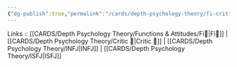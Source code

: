 ```yaml
---
{"dg-publish":true,"permalink":"/cards/depth-psychology-theory/fi-critic/","created":"2023-01-05T12:02:26.450+01:00","updated":"2023-04-23T10:10:39.370+02:00"}
---
```


Links :: [[CARDS/Depth Psychology Theory/Functions & Attitudes/Fi🧭\|Fi🧭]] | [[CARDS/Depth Psychology Theory/Critic 🤔\|Critic 🤔]] | [[CARDS/Depth Psychology Theory/INFJ\|INFJ]] | [[CARDS/Depth Psychology Theory/ISFJ\|ISFJ]]